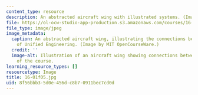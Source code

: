```yaml
---
content_type: resource
description: An abstracted aircraft wing with illustrated systems. (Image by MIT OCW.)
file: https://ol-ocw-studio-app-production.s3.amazonaws.com/courses/16-01-unified-engineering-i-ii-iii-iv-fall-2005-spring-2006/8f56bbb35d0e456dc8b70911bec7cd0d_16-01f05.jpg
file_type: image/jpeg
image_metadata:
  caption: An abstracted aircraft wing, illustrating the connections between the disciplines
    of Unified Engineering. (Image by MIT OpenCourseWare.)
  credit: ''
  image-alt: Illustration of an aircraft wing showing connections between the disciplines
    of the course.
learning_resource_types: []
resourcetype: Image
title: 16-01f05.jpg
uid: 8f56bbb3-5d0e-456d-c8b7-0911bec7cd0d
---
```

